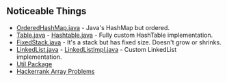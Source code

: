 ## Noticeable Things
- [OrderedHashMap.java](https://github.com/MusaBrt/testArea/blob/master/src/main/java/me/koply/test/util/OrderedHashMap.java) - Java's HashMap but ordered.
- [Table.java](https://github.com/MusaBrt/testArea/blob/master/src/main/java/me/koply/test/hashtable/Table.java) - [Hashtable.java](https://github.com/MusaBrt/testArea/blob/master/src/main/java/me/koply/test/hashtable/Hashtable.java) - Fully custom HashTable implementation.
- [FixedStack.java](https://github.com/MusaBrt/testArea/blob/master/src/main/java/me/koply/test/util/FixedStack.java) - It's a stack but has fixed size. Doesn't grow or shrinks.
- [LinkedList.java](https://github.com/MusaBrt/testArea/blob/master/src/main/java/me/koply/test/linkedlist/LinkedList.java) - [LinkedListImpl.java](https://github.com/MusaBrt/testArea/blob/master/src/main/java/me/koply/test/linkedlist/LinkedListImpl.java) - Custom LinkedList implementation. 
- [Util Package](https://github.com/MusaBrt/testArea/tree/master/src/main/java/me/koply/test/util)
- [Hackerrank Array Problems](https://github.com/MusaBrt/testArea/blob/master/src/main/java/me/koply/test/hackerrank/Arrays.java)
